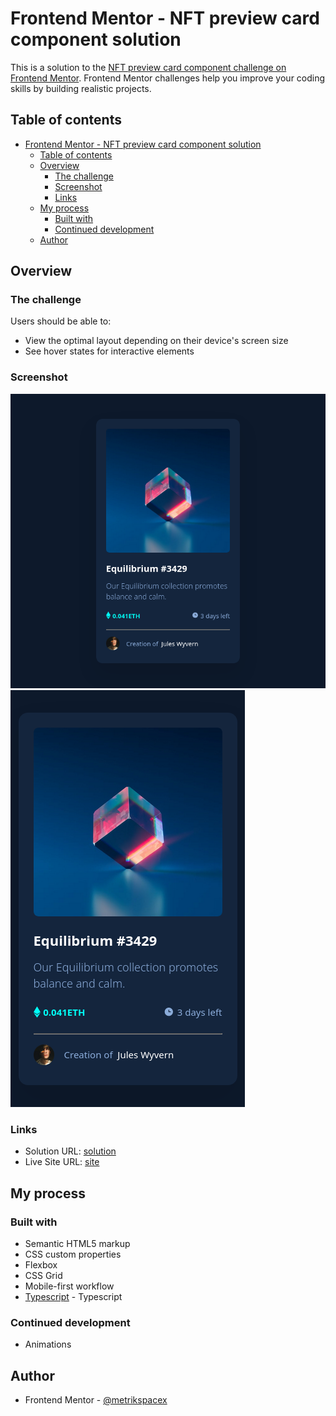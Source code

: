 # Frontend Mentor - NFT preview card component solution

This is a solution to the [NFT preview card component challenge on Frontend Mentor](https://www.frontendmentor.io/challenges/nft-preview-card-component-SbdUL_w0U). Frontend Mentor challenges help you improve your coding skills by building realistic projects.

## Table of contents

- [Frontend Mentor - NFT preview card component solution](#frontend-mentor---nft-preview-card-component-solution)
  - [Table of contents](#table-of-contents)
  - [Overview](#overview)
    - [The challenge](#the-challenge)
    - [Screenshot](#screenshot)
    - [Links](#links)
  - [My process](#my-process)
    - [Built with](#built-with)
    - [Continued development](#continued-development)
  - [Author](#author)

## Overview

### The challenge

Users should be able to:

- View the optimal layout depending on their device's screen size
- See hover states for interactive elements

### Screenshot

![desktop](./.screenshots/desktop.png)
![mobile](./.screenshots/mobile.png)

### Links

- Solution URL: [solution](https://github.com/metrikspacex/nft-preview-card-component/)
- Live Site URL: [site](https://metrikspacex.github.io/nft-preview-card-component/)

## My process

### Built with

- Semantic HTML5 markup
- CSS custom properties
- Flexbox
- CSS Grid
- Mobile-first workflow
- [Typescript](https://www.typescriptlang.org/) - Typescript

### Continued development

- Animations

## Author

- Frontend Mentor - [@metrikspacex](https://www.frontendmentor.io/profile/metrikspacex)
